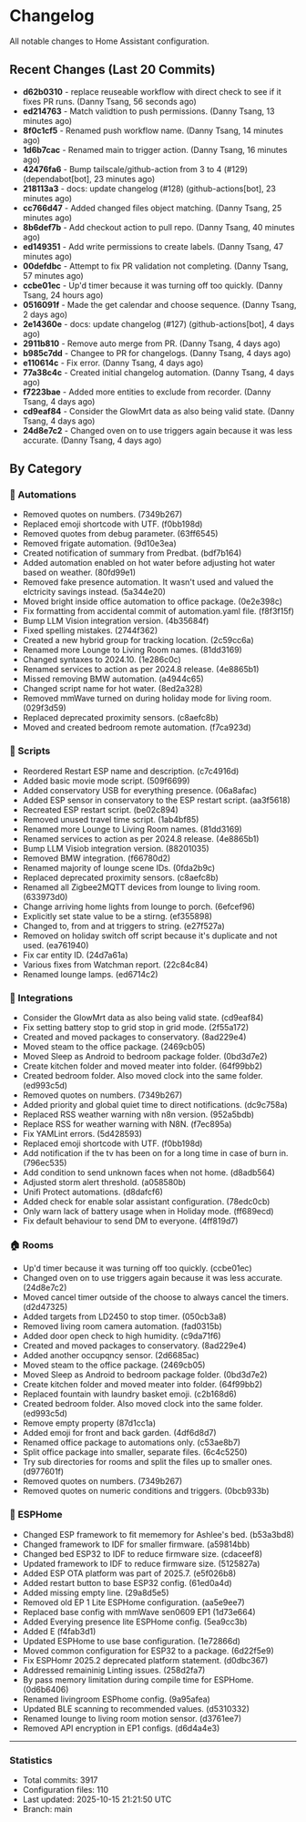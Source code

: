 # Changelog

All notable changes to Home Assistant configuration.

## Recent Changes (Last 20 Commits)

- **d62b0310** - replace reuseable workflow with direct check to see if it fixes PR runs. (Danny Tsang, 56 seconds ago)
- **ed214763** - Match validtion to push permissions. (Danny Tsang, 13 minutes ago)
- **8f0c1cf5** - Renamed push workflow name. (Danny Tsang, 14 minutes ago)
- **1d6b7cac** - Renamed main to trigger action. (Danny Tsang, 16 minutes ago)
- **42476fa6** - Bump tailscale/github-action from 3 to 4 (#129) (dependabot[bot], 23 minutes ago)
- **218113a3** - docs: update changelog (#128) (github-actions[bot], 23 minutes ago)
- **cc766d47** - Added changed files object matching. (Danny Tsang, 25 minutes ago)
- **8b6def7b** - Add checkout action to pull repo. (Danny Tsang, 40 minutes ago)
- **ed149351** - Add write permissions to create labels. (Danny Tsang, 47 minutes ago)
- **00defdbc** - Attempt to fix PR validation not completing. (Danny Tsang, 57 minutes ago)
- **ccbe01ec** - Up'd timer because it was turning off too quickly. (Danny Tsang, 24 hours ago)
- **0516091f** - Made the get calendar and choose sequence. (Danny Tsang, 2 days ago)
- **2e14360e** - docs: update changelog (#127) (github-actions[bot], 4 days ago)
- **2911b810** - Remove auto merge from PR. (Danny Tsang, 4 days ago)
- **b985c7dd** - Changee to PR for changelogs. (Danny Tsang, 4 days ago)
- **e110614c** - Fix error. (Danny Tsang, 4 days ago)
- **77a38c4c** - Created initial changelog automation. (Danny Tsang, 4 days ago)
- **f7223bae** - Added more entities to exclude from recorder. (Danny Tsang, 4 days ago)
- **cd9eaf84** - Consider the GlowMrt data as also being valid state. (Danny Tsang, 4 days ago)
- **24d8e7c2** - Changed oven on to use triggers again because it was less accurate. (Danny Tsang, 4 days ago)

## By Category

### 🤖 Automations
- Removed quotes on numbers. (7349b267)
- Replaced emoji shortcode with UTF. (f0bb198d)
- Removed quotes from debug parameter. (63ff6545)
- Removed frigate automation. (9d10e3ea)
- Created notification of summary from Predbat. (bdf7b164)
- Added automation enabled on hot water before adjusting hot water based on weather. (80fd99e1)
- Removed fake presence automation. It wasn't used and valued the elctricity savings instead. (5a344e20)
- Moved bright inside office automation to office package. (0e2e398c)
- Fix formatting from accidental commit of automation.yaml file. (f8f3f15f)
- Bump LLM Vision integration version. (4b35684f)
- Fixed spelling mistakes. (2744f362)
- Created a new hybrid group for tracking location. (2c59cc6a)
- Renamed more Lounge to Living Room names. (81dd3169)
- Changed syntaxes to 2024.10. (1e286c0c)
- Renamed services to action as per 2024.8 release. (4e8865b1)
- Missed removing BMW automation. (a4944c65)
- Changed script name for hot water. (8ed2a328)
- Removed mmWave turned on during holiday mode for living room. (029f3d59)
- Replaced deprecated proximity sensors. (c8aefc8b)
- Moved and created bedroom remote automation. (f7ca923d)

### 📜 Scripts
- Reordered Restart ESP name and description. (c7c4916d)
- Added basic movie mode script. (509f6699)
- Added conservatory USB for everything presence. (06a8afac)
- Added ESP sensor in conservatory to the ESP restart script. (aa3f5618)
- Recreated ESP restart script. (be02c894)
- Removed unused travel time script. (1ab4bf85)
- Renamed more Lounge to Living Room names. (81dd3169)
- Renamed services to action as per 2024.8 release. (4e8865b1)
- Bump LLM Visiob integration version. (88201035)
- Removed BMW integration. (f66780d2)
- Renamed majority of lounge scene IDs. (0fda2b9c)
- Replaced deprecated proximity sensors. (c8aefc8b)
- Renamed all Zigbee2MQTT devices from lounge to living room. (633973d0)
- Change arriving home lights from lounge to porch. (6efcef96)
- Explicitly set state value to be a stirng. (ef355898)
- Changed to, from and at triggers to string. (e27f527a)
- Removed on holiday switch off script because it's duplicate and not used. (ea761940)
- Fix car entity ID. (24d7a61a)
- Various fixes from Watchman report. (22c84c84)
- Renamed lounge lamps. (ed6714c2)

### 🔌 Integrations
- Consider the GlowMrt data as also being valid state. (cd9eaf84)
- Fix setting battery stop to grid stop in grid mode. (2f55a172)
- Created and moved packages to conservatory. (8ad229e4)
- Moved steam to the office package. (2469cb05)
- Moved Sleep as Android to bedroom package folder. (0bd3d7e2)
- Create kitchen folder and moved meater into folder. (64f99bb2)
- Created bedroom folder. Also moved clock into the same folder. (ed993c5d)
- Removed quotes on numbers. (7349b267)
- Added priority and global quiet time to direct notifications. (dc9c758a)
- Replaced RSS weather warning with n8n version. (952a5bdb)
- Replace RSS for weather warning with N8N. (f7ec895a)
- Fix YAMLint errors. (5d428593)
- Replaced emoji shortcode with UTF. (f0bb198d)
- Add notification if the tv has been on for a long time in case of burn in. (796ec535)
- Add condition to send unknown faces when not home. (d8adb564)
- Adjusted storm alert threshold. (a058580b)
- Unifi Protect automations. (d8dafcf6)
- Added check for enable solar assistant configuration. (78edc0cb)
- Only warn lack of battery usage when in Holiday mode. (ff689ecd)
- Fix default behaviour to send DM to everyone. (4ff819d7)

### 🏠 Rooms
- Up'd timer because it was turning off too quickly. (ccbe01ec)
- Changed oven on to use triggers again because it was less accurate. (24d8e7c2)
- Moved cancel timer outside of the choose to always cancel the timers. (d2d47325)
- Added targets from LD2450 to stop timer. (050cb3a8)
- Removed living room camera automation. (fad0315b)
- Added door open check to high humidity. (c9da71f6)
- Created and moved packages to conservatory. (8ad229e4)
- Added another occupqncy sensor. (2d6685ac)
- Moved steam to the office package. (2469cb05)
- Moved Sleep as Android to bedroom package folder. (0bd3d7e2)
- Create kitchen folder and moved meater into folder. (64f99bb2)
- Replaced fountain with laundry basket emoji. (c2b168d6)
- Created bedroom folder. Also moved clock into the same folder. (ed993c5d)
- Remove empty property (87d1cc1a)
- Added emoji for front and back garden. (4df6d8d7)
- Renamed office package to automations only. (c53ae8b7)
- Split office package into smaller, separate files. (6c4c5250)
- Try sub directories for rooms and split the files up to smaller ones. (d977601f)
- Removed quotes on numbers. (7349b267)
- Removed quotes on numeric conditions and triggers. (0bcb933b)

### 🔧 ESPHome
- Changed ESP framework to fit mememory for Ashlee's bed. (b53a3bd8)
- Changed framework to IDF for smaller firmware. (a59814bb)
- Changed bed ESP32 to IDF to reduce firmware size. (cdaceef8)
- Updated framework to IDF to reduce firmware size. (5125827a)
- Added ESP OTA platform was part of 2025.7. (e5f026b8)
- Added restart button to base ESP32 config. (61ed0a4d)
- Added missing empty line. (29a8d5e5)
- Removed old EP 1 Lite ESPHome configuration. (aa5e9ee7)
- Replaced base config with mmWave sen0609 EP1 (1d73e664)
- Added Everying presence lite ESPHome config. (5ea9cc3b)
- Added E (f4fab3d1)
- Updated ESPHome to use base configuration. (1e72866d)
- Moved common configuration for ESP32 to a package. (6d22f5e9)
- Fix ESPHomr 2025.2 deprecated platform statement. (d0dbc367)
- Addressed remaininig Linting issues. (258d2fa7)
- By pass memory limitation during compile time for ESPHome. (0d6b6406)
- Renamed livingroom ESPhome config. (9a95afea)
- Updated BLE scanning to recommended values. (d5310332)
- Renamed lounge to living room motion sensor. (d3761ee7)
- Removed API encryption in EP1 configs. (d6d4a4e3)


---

### Statistics

- Total commits: 3917
- Configuration files: 110
- Last updated: 2025-10-15 21:21:50 UTC
- Branch: main
